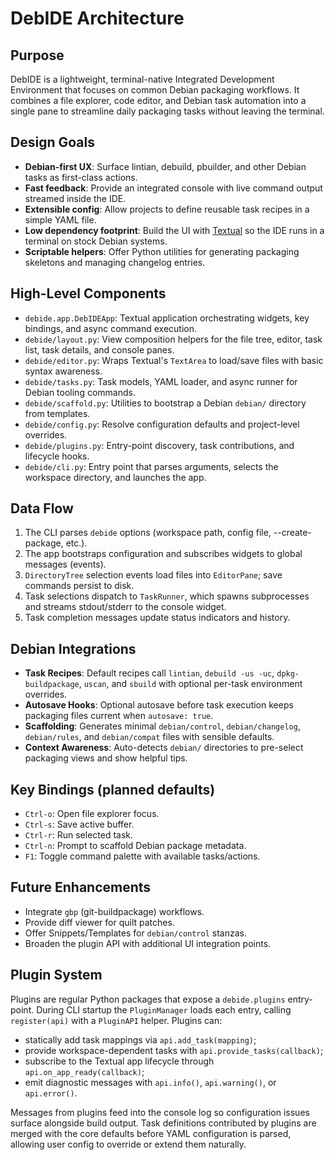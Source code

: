 # DebIDE Architecture

## Purpose
DebIDE is a lightweight, terminal-native Integrated Development Environment that focuses on common Debian packaging workflows. It combines a file explorer, code editor, and Debian task automation into a single pane to streamline daily packaging tasks without leaving the terminal.

## Design Goals
- **Debian-first UX**: Surface lintian, debuild, pbuilder, and other Debian tasks as first-class actions.
- **Fast feedback**: Provide an integrated console with live command output streamed inside the IDE.
- **Extensible config**: Allow projects to define reusable task recipes in a simple YAML file.
- **Low dependency footprint**: Build the UI with [Textual](https://textual.textualize.io/) so the IDE runs in a terminal on stock Debian systems.
- **Scriptable helpers**: Offer Python utilities for generating packaging skeletons and managing changelog entries.

## High-Level Components
- `debide.app.DebIDEApp`: Textual application orchestrating widgets, key bindings, and async command execution.
- `debide/layout.py`: View composition helpers for the file tree, editor, task list, task details, and console panes.
- `debide/editor.py`: Wraps Textual's `TextArea` to load/save files with basic syntax awareness.
- `debide/tasks.py`: Task models, YAML loader, and async runner for Debian tooling commands.
- `debide/scaffold.py`: Utilities to bootstrap a Debian `debian/` directory from templates.
- `debide/config.py`: Resolve configuration defaults and project-level overrides.
- `debide/plugins.py`: Entry-point discovery, task contributions, and lifecycle hooks.
- `debide/cli.py`: Entry point that parses arguments, selects the workspace directory, and launches the app.

## Data Flow
1. The CLI parses `debide` options (workspace path, config file, --create-package, etc.).
2. The app bootstraps configuration and subscribes widgets to global messages (events).
3. `DirectoryTree` selection events load files into `EditorPane`; save commands persist to disk.
4. Task selections dispatch to `TaskRunner`, which spawns subprocesses and streams stdout/stderr to the console widget.
5. Task completion messages update status indicators and history.

## Debian Integrations
- **Task Recipes**: Default recipes call `lintian`, `debuild -us -uc`, `dpkg-buildpackage`, `uscan`, and `sbuild` with optional per-task environment overrides.
- **Autosave Hooks**: Optional autosave before task execution keeps packaging files current when `autosave: true`.
- **Scaffolding**: Generates minimal `debian/control`, `debian/changelog`, `debian/rules`, and `debian/compat` files with sensible defaults.
- **Context Awareness**: Auto-detects `debian/` directories to pre-select packaging views and show helpful tips.

## Key Bindings (planned defaults)
- `Ctrl-o`: Open file explorer focus.
- `Ctrl-s`: Save active buffer.
- `Ctrl-r`: Run selected task.
- `Ctrl-n`: Prompt to scaffold Debian package metadata.
- `F1`: Toggle command palette with available tasks/actions.

## Future Enhancements
- Integrate `gbp` (git-buildpackage) workflows.
- Provide diff viewer for quilt patches.
- Offer Snippets/Templates for `debian/control` stanzas.
- Broaden the plugin API with additional UI integration points.

## Plugin System
Plugins are regular Python packages that expose a `debide.plugins` entry-point. During CLI startup the `PluginManager` loads each entry, calling `register(api)` with a `PluginAPI` helper. Plugins can:

- statically add task mappings via `api.add_task(mapping)`;
- provide workspace-dependent tasks with `api.provide_tasks(callback)`;
- subscribe to the Textual app lifecycle through `api.on_app_ready(callback)`;
- emit diagnostic messages with `api.info()`, `api.warning()`, or `api.error()`.

Messages from plugins feed into the console log so configuration issues surface alongside build output. Task definitions contributed by plugins are merged with the core defaults before YAML configuration is parsed, allowing user config to override or extend them naturally.

